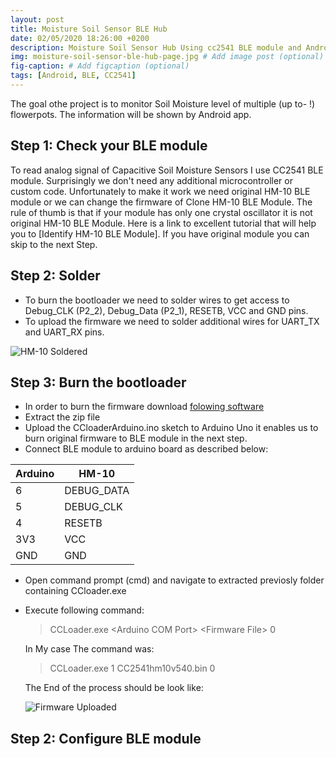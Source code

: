 ```yaml
---
layout: post
title: Moisture Soil Sensor BLE Hub
date: 02/05/2020 18:26:00 +0200
description: Moisture Soil Sensor Hub Using cc2541 BLE module and Android App. # Add post description (optional)
img: moisture-soil-sensor-ble-hub-page.jpg # Add image post (optional)
fig-caption: # Add figcaption (optional)
tags: [Android, BLE, CC2541]
---
```

The goal othe project is to monitor Soil Moisture level of multiple (up to- !) flowerpots. The information will be shown by Android app.

## Step 1: Check your BLE module
To read analog signal of Capacitive Soil Moisture Sensors I use CC2541 BLE module. Surprisingly we don't need any additional microcontroller or custom code.
Unfortunately to make it work we need original HM-10 BLE module or we can change the firmware of Clone HM-10 BLE Module.
The rule of thumb is that if your module has only one crystal oscillator it is not original HM-10 BLE Module.
Here is a link to excellent tutorial that will help you to [Identify HM-10 BLE Module]. 
If you have original module you can skip to the next Step.

## Step 2: Solder
* To burn the bootloader we need to solder wires to get access to Debug_CLK (P2_2), Debug_Data (P2_1), RESETB, VCC and GND pins.
* To upload the firmware we need to solder additional wires for UART_TX and UART_RX pins.

![HM-10 Soldered]({{site.baseurl}}/assets/img/Soldering2541.jpg)

## Step 3: Burn the bootloader
* In order to burn the firmware download [folowing software]
* Extract the zip file
* Upload the CCloaderArduino.ino sketch to Arduino Uno it enables us to burn original firmware to BLE module in the next step.
* Connect BLE module to arduino board as described below:

| Arduino | HM-10      |    
|---------|------------|
| 6       | DEBUG_DATA |
| 5       | DEBUG_CLK  |
| 4       | RESETB     |
| 3V3     | VCC        |
| GND     | GND        |

* Open command prompt (cmd) and navigate to extracted previosly folder containing CCloader.exe
* Execute following command:  
  > CCLoader.exe \<Arduino COM Port\> \<Firmware File\> 0  

  In My case The command was:  

  > CCLoader.exe 1 CC2541hm10v540.bin 0

  The End of the process should be look like:

  ![Firmware Uploaded]({{site.baseurl}}/assets/img/FirmwareUploaded.jpg)






## Step 2: Configure BLE module


[Identify and Flash the Firmware on Clone HM-10 BLE Module]: https://circuitdigest.com/microcontroller-projects/how-to-flash-the-firmware-on-cloned-hm-10-ble-module-using-arduino-uno
[folowing software]: https://circuitdigest.com/sites/default/files/Flashing-firmware-on-HM10-BLE-Module.zip
[fresh firmware]: http://www.jnhuamao.cn/download_rom_en.asp?id=1
